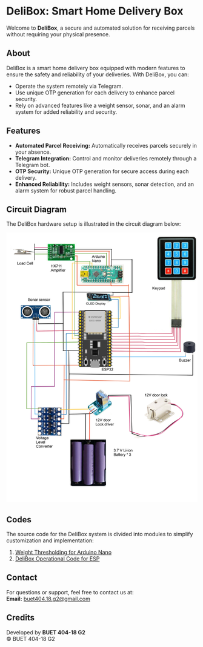 # DeliBox: Smart Home Delivery Box  

Welcome to **DeliBox**, a secure and automated solution for receiving parcels without requiring your physical presence.  

## About  
DeliBox is a smart home delivery box equipped with modern features to ensure the safety and reliability of your deliveries. With DeliBox, you can:  
- Operate the system remotely via Telegram.  
- Use unique OTP generation for each delivery to enhance parcel security.  
- Rely on advanced features like a weight sensor, sonar, and an alarm system for added reliability and security.  

## Features  
- **Automated Parcel Receiving:** Automatically receives parcels securely in your absence.  
- **Telegram Integration:** Control and monitor deliveries remotely through a Telegram bot.  
- **OTP Security:** Unique OTP generation for secure access during each delivery.  
- **Enhanced Reliability:** Includes weight sensors, sonar detection, and an alarm system for robust parcel handling.  

## Circuit Diagram  
The DeliBox hardware setup is illustrated in the circuit diagram below:  

![Circuit Diagram](circuit_diagram.jpg)  

## Codes  
The source code for the DeliBox system is divided into modules to simplify customization and implementation:  
1. [Weight Thresholding for Arduino Nano](weight_thresholding_for_arduino_nano.md)  
2. [DeliBox Operational Code for ESP](deliBox_operational_code_esp.md)  

## Contact  
For questions or support, feel free to contact us at:  
**Email:** [buet404.18.g2@gmail.com](mailto:buet404.18.g2@gmail.com)  

## Credits  
Developed by **BUET 404-18 G2**  
&copy; BUET 404-18 G2  

